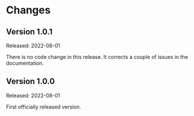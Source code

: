 Changes
=======

## Version 1.0.1

Released: 2022-08-01

There is no code change in this release. It corrects a couple of issues in the documentation.

## Version 1.0.0

Released: 2022-08-01

First officially released version.
